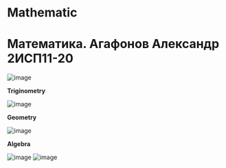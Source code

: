 # Mathematic
<h1> Математика. Агафонов Александр 2ИСП11-20 </h1>

![image](https://github.com/AgafonovAleksanderA/Mathematic/assets/131613999/0215204e-306d-4876-9ab7-c631aaf688b8)

<b> Triginometry </b>

![image](https://github.com/AgafonovAleksanderA/Mathematic/assets/131613999/c395c46c-9167-4cb0-8c65-924e7d4b9cb0)

<b> Geometry </b>

![image](https://github.com/AgafonovAleksanderA/Mathematic/assets/131613999/48a7a2e4-77d1-4994-9389-5915a894baf3)

<b> Algebra </b>

![image](https://github.com/AgafonovAleksanderA/Mathematic/assets/131613999/e5fb2309-2032-4a9c-b71c-6fdfede03978)
![image](https://github.com/AgafonovAleksanderA/Mathematic/assets/131613999/8e2ee574-f238-41f2-ac4e-5b470fcdb352)
